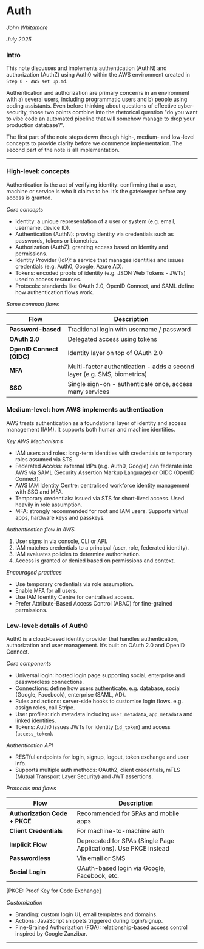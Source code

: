 # Auth

_John Whitamore_

_July 2025_

### Intro

This note discusses and implements authentication (AuthN) and authorization (AuthZ) using Auth0 within the AWS environment created in `Step 0 - AWS set up.md`. 

Authentication and authorization are primary concerns in an environment with a) several users, including programmatic users and b) people using coding assistants. Even before thinking about questions of effective cyber-security, those two points combine into the rhetorical question "do you want to vibe code an automated pipeline that will somehow manage to drop your production database?".

The first part of the note steps down through high-, medium- and low-level concepts to provide clarity before we commence implementation. The second part of the note is all implementation.

---

### High-level: concepts

Authentication is the act of verifying identity: confirming that a user, machine or service is who it claims to be. It’s the gatekeeper before any access is granted.

_Core concepts_

- Identity: a unique representation of a user or system (e.g. email, username, device ID).
- Authentication (AuthN): proving identity via credentials such as passwords, tokens or biometrics.
- Authorization (AuthZ): granting access based on identity and permissions.
- Identity Provider (IdP): a service that manages identities and issues credentials (e.g. Auth0, Google, Azure AD).
- Tokens: encoded proofs of identity (e.g. JSON Web Tokens - JWTs) used to access resources.
- Protocols: standards like OAuth 2.0, OpenID Connect, and SAML define how authentication flows work.

_Some common flows_

| Flow                      | Description                                                  |
| ------------------------- | ------------------------------------------------------------ |
| **Password-based**        | Traditional login with username / password                   |
| **OAuth 2.0**             | Delegated access using tokens                                |
| **OpenID Connect (OIDC)** | Identity layer on top of OAuth 2.0                           |
| **MFA**                   | Multi-factor authentication - adds a second layer (e.g. SMS, biometrics) |
| **SSO**                   | Single sign-on - authenticate once, access many services     |

### Medium-level: how AWS implements authentication

AWS treats authentication as a foundational layer of identity and access management (IAM). It supports both human and machine identities.

_Key AWS Mechanisms_

- IAM users and roles: long-term identities with credentials or temporary roles assumed via STS.
- Federated Access: external IdPs (e.g. Auth0, Google) can federate into AWS via SAML (Security Assertion Markup Language) or OIDC (OpenID Connect).
- AWS IAM Identity Centre: centralised workforce identity management with SSO and MFA.
- Temporary credentials: issued via STS for short-lived access. Used heavily in role assumption.
- MFA: strongly recommended for root and IAM users. Supports virtual apps, hardware keys and passkeys.

_Authentication flow in AWS_

1. User signs in via console, CLI or API.
2. IAM matches credentials to a principal (user, role, federated identity).
3. IAM evaluates policies to determine authorisation.
4. Access is granted or denied based on permissions and context.

_Encouraged practices_

- Use temporary credentials via role assumption.
- Enable MFA for all users.
- Use IAM Identity Centre for centralised access.
- Prefer Attribute-Based Access Control (ABAC) for fine-grained permissions.

### Low-level: details of Auth0

Auth0 is a cloud-based identity provider that handles authentication, authorization and user management. It’s built on OAuth 2.0 and OpenID Connect.

_Core components_

- Universal login: hosted login page supporting social, enterprise and passwordless connections.
- Connections: define how users authenticate. e.g. database, social (Google, Facebook), enterprise (SAML, AD).
- Rules and actions: server-side hooks to customise login flows. e.g. assign roles, call Stripe.
- User profiles: rich metadata including `user_metadata`, `app_metadata` and linked identities.
- Tokens: Auth0 issues JWTs for identity (`id_token`) and access (`access_token`).

_Authentication API_

- RESTful endpoints for login, signup, logout, token exchange and user info.
- Supports multiple auth methods: OAuth2, client credentials, mTLS (Mutual Transport Layer Security) and JWT assertions.

_Protocols and flows_

| Flow                          | Description                                                  |
| ----------------------------- | ------------------------------------------------------------ |
| **Authorization Code + PKCE** | Recommended for SPAs and mobile apps                         |
| **Client Credentials**        | For machine-to-machine auth                                  |
| **Implicit Flow**             | Deprecated for SPAs (Single Page Applications). Use PKCE instead |
| **Passwordless**              | Via email or SMS                                             |
| **Social Login**              | OAuth-based login via Google, Facebook, etc.                 |

[PKCE: Proof Key for Code Exchange]

_Customization_

- Branding: custom login UI, email templates and domains.
- Actions: JavaScript snippets triggered during login/signup.
- Fine-Grained Authorization (FGA): relationship-based access control inspired by Google Zanzibar.

---



